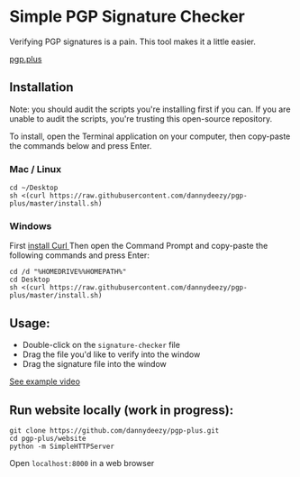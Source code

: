 # Simple PGP Signature Checker
Verifying PGP signatures is a pain. This tool makes it a little easier. 

[pgp.plus](https://pgp.plus)
## Installation
Note: you should audit the scripts you're installing first if you can. If you are unable to audit the scripts, you're trusting this open-source repository.

To install, open the Terminal application on your computer, then copy-paste the commands below and press Enter. 

### Mac / Linux
```
cd ~/Desktop
sh <(curl https://raw.githubusercontent.com/dannydeezy/pgp-plus/master/install.sh)
```

### Windows
First [ install Curl ](https://curl.haxx.se/windows/)
Then open the Command Prompt and copy-paste the following commands and press Enter:
```
cd /d "%HOMEDRIVE%%HOMEPATH%"
cd Desktop
sh <(curl https://raw.githubusercontent.com/dannydeezy/pgp-plus/master/install.sh)
```

## Usage:
- Double-click on the `signature-checker` file
- Drag the file you'd like to verify into the window
- Drag the signature file into the window

[See example video](https://pgp.plus)

## Run website locally (work in progress):
```
git clone https://github.com/dannydeezy/pgp-plus.git
cd pgp-plus/website
python -m SimpleHTTPServer
```
Open `localhost:8000` in a web browser
